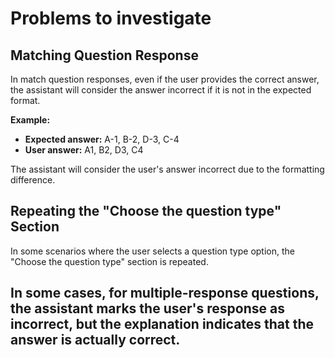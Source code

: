 # Problems to investigate

## Matching Question Response

In match question responses, even if the user provides the correct answer, the assistant will consider the answer incorrect if it is not in the expected format.

**Example:**

- **Expected answer:** A-1, B-2, D-3, C-4
- **User answer:** A1, B2, D3, C4

The assistant will consider the user's answer incorrect due to the formatting difference.


## Repeating the "Choose the question type" Section

In some scenarios where the user selects a question type option, the "Choose the question type" section is repeated.

## In some cases, for multiple-response questions, the assistant marks the user's response as incorrect, but the explanation indicates that the answer is actually correct.

